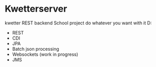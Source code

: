 # Kwetterserver
kwetter REST backend
School project do whatever you want with it D:

- REST
- CDI
- JPA
- Batch json processing
- Websockets (work in progress)
- JMS

